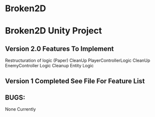 # Broken2D
# Broken2D Unity Project

## Version 2.0 Features To Implement
Restructuration of logic (Paper)
CleanUp PlayerControllerLogic
CleanUp EnemyController Logic
Cleanup Entity Logic


## Version 1 Completed See File For Feature List

## BUGS:
None Currently
